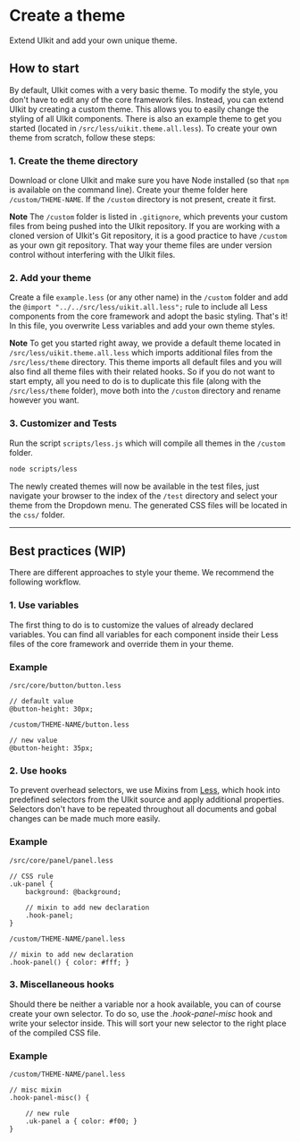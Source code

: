 # Create a theme

<p class="uk-text-lead">Extend UIkit and add your own unique theme.</p>

## How to start

By default, UIkit comes with a very basic theme. To modify the style, you don't have to edit any of the core framework files. Instead, you can extend UIkit by creating a custom theme. This allows you to easily change the styling of all UIkit components. There is also an example theme to get you started (located in `/src/less/uikit.theme.all.less`). To create your own theme from scratch, follow these steps:

### 1. Create the theme directory

Download or clone UIkit and make sure you have Node installed (so that `npm` is available on the command line). Create your theme folder here `/custom/THEME-NAME`. If the `/custom` directory is not present, create it first.

**Note** The `/custom` folder is listed in `.gitignore`, which prevents your custom files from being pushed into the UIkit repository. If you are working with a cloned version of UIkit's Git repository, it is a good practice to have `/custom` as your own git repository. That way your theme files are under version control without interfering with the UIkit files.

### 2. Add your theme

Create a file `example.less` (or any other name) in the `/custom` folder and add the `@import "../../src/less/uikit.all.less";` rule to include all Less components from the core framework and adopt the basic styling. That's it! In this file, you overwrite Less variables and add your own theme styles.

**Note** To get you started right away, we provide a default theme located in `/src/less/uikit.theme.all.less` which imports additional files from the `/src/less/theme` directory. This theme imports all default files and you will also find all theme files with their related hooks. So if you do not want to start empty, all you need to do is to duplicate this file (along with the `/src/less/theme` folder), move both into the `/custom` directory and rename however you want.

### 3. Customizer and Tests

Run the script `scripts/less.js` which will compile all themes in the `/custom` folder.

```sh
node scripts/less
```

The newly created themes will now be available in the test files, just navigate your browser to the index of the `/test` directory and select your theme from the Dropdown menu. The generated CSS files will be located in the `css/` folder.

***

## Best practices (WIP)

There are different approaches to style your theme. We recommend the following workflow.

### 1. Use variables

The first thing to do is to customize the values of already declared variables. You can find all variables for each component inside their Less files of the core framework and override them in your theme.

### Example

`/src/core/button/button.less`

    // default value
    @button-height: 30px;

`/custom/THEME-NAME/button.less`

    // new value
    @button-height: 35px;

### 2. Use hooks

To prevent overhead selectors, we use Mixins from [Less](http://lesscss.org), which hook into predefined selectors from the UIkit source and apply additional properties. Selectors don't have to be repeated throughout all documents and gobal changes can be made much more easily.

### Example

`/src/core/panel/panel.less`

    // CSS rule
    .uk-panel {
        background: @background;

        // mixin to add new declaration
        .hook-panel;
    }

`/custom/THEME-NAME/panel.less`

    // mixin to add new declaration
    .hook-panel() { color: #fff; }


### 3. Miscellaneous hooks

Should there be neither a variable nor a hook available, you can of course create your own selector. To do so, use the _.hook-panel-misc_ hook and write your selector inside. This will sort your new selector to the right place of the compiled CSS file.

### Example

`/custom/THEME-NAME/panel.less`

    // misc mixin
    .hook-panel-misc() {

        // new rule
        .uk-panel a { color: #f00; }
    }
